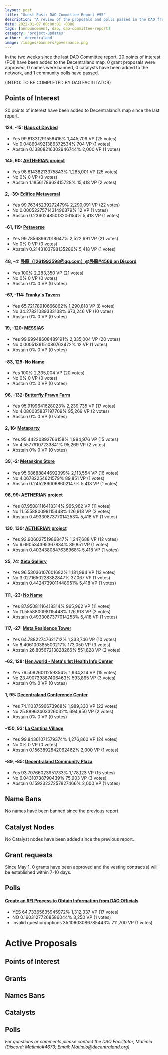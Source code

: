 ```yaml
---
layout: post
title: "Guest Post: DAO Committee Report #95"
description: "A review of the proposals and polls passed in the DAO from May 1 through May 15".
date: 2022-01-07 00:00:01 -0300
tags: [announcement, dao, dao-committee-report]
category: 'project-updates'
author: 'decentraland'
image: /images/banners/governance.png
---
```


In the two weeks since the last DAO Committee report, 20 points of interest (POI) have been added to the Decentraland map, 0 grant proposals were approved, 0 names were banned, 0 catalysts have been added to the network, and 1 community polls have passed.

(INTRO: TO BE COMPLETED BY DAO FACILITATOR)

## Points of Interest
20 points of interest have been added to Decentraland’s map since the last report.


#### 124, -15: [Haus of Daybed](https://governance.decentraland.org/proposal/?id=fcdec67e-521e-46d6-b3c0-143ad2fc3b72)

* Yes 99.81331291558416% 1,445,709 VP (25 votes)
* No 0.048604921386372534% 704 VP (1 votes)
* Abstain 0.13808216302946744% 2,000 VP (1 votes)


#### 145, 60: [AETHERIAN project](https://governance.decentraland.org/proposal/?id=cf6e5067-1369-4d53-a227-36ff385cbcca)

* Yes 98.81438213375843% 1,285,001 VP (25 votes)
* No 0% 0 VP (0 votes)
* Abstain 1.1856178662415728% 15,418 VP (2 votes)


#### 2, -39: [Edifice Metaversal](https://governance.decentraland.org/proposal/?id=901240fd-2a1d-426c-9956-5f59da582bca)

* Yes 99.76345239272479% 2,290,091 VP (22 votes)
* No 0.0005227571431496379% 12 VP (1 votes)
* Abstain 0.23602485013206154% 5,418 VP (1 votes)


#### -61, 119: [Petaverse](https://governance.decentraland.org/proposal/?id=11f29f6a-9cac-4a3a-ad60-a07595289db7)

* Yes 99.78568962018647% 2,522,691 VP (21 votes)
* No 0% 0 VP (0 votes)
* Abstain 0.2143103798135286% 5,418 VP (1 votes)


#### 48, -4: [卧龍（1261993598@qq.com）@卧龍#4569 on Discord](https://governance.decentraland.org/proposal/?id=6af59f2d-1eb9-4f82-abac-a50413b79819)

* Yes 100% 2,283,350 VP (21 votes)
* No 0% 0 VP (0 votes)
* Abstain 0% 0 VP (0 votes)


#### -67, -114: [Franky&#39;s Tavern](https://governance.decentraland.org/proposal/?id=f1cbbbfb-7ad4-4c31-8964-5937ed8deeed)

* Yes 65.72178910666862% 1,290,818 VP (8 votes)
* No 34.27821089333138% 673,246 VP (10 votes)
* Abstain 0% 0 VP (0 votes)


#### 19, -120: [MESSIAS](https://governance.decentraland.org/proposal/?id=b9e12d62-c481-4350-8a37-b1bce61daeeb)

* Yes 99.99948608489191% 2,335,004 VP (20 votes)
* No 0.0005139151080763472% 12 VP (1 votes)
* Abstain 0% 0 VP (0 votes)


#### -83, 125: [No Name](https://governance.decentraland.org/proposal/?id=cc523598-9443-4075-b7c4-9c1b67af79be)

* Yes 100% 2,335,004 VP (20 votes)
* No 0% 0 VP (0 votes)
* Abstain 0% 0 VP (0 votes)


#### 96, -132: [Butterfly Prawn Farm](https://governance.decentraland.org/proposal/?id=193b0fb8-fc53-458b-a40a-2fd96c9e0c4e)

* Yes 95.9199641628023% 2,239,735 VP (17 votes)
* No 4.080035837197709% 95,269 VP (2 votes)
* Abstain 0% 0 VP (0 votes)


#### 2, 16: [Metaparty](https://governance.decentraland.org/proposal/?id=b4f30afe-cb59-48f0-aee8-30cd13468d8b)

* Yes 95.44220892766158% 1,994,976 VP (15 votes)
* No 4.55779107233841% 95,269 VP (2 votes)
* Abstain 0% 0 VP (0 votes)


#### 39, -2: [Metaskins  Store](https://governance.decentraland.org/proposal/?id=788441c9-0120-44e7-9c85-c6ff7a12b50f)

* Yes 95.68688844692399% 2,113,554 VP (16 votes)
* No 4.06782254621579% 89,851 VP (1 votes)
* Abstain 0.2452890068602147% 5,418 VP (1 votes)


#### 96, 99: [AETHERIAN project](https://governance.decentraland.org/proposal/?id=74f2b8a8-3e6d-4584-96df-4ca585e99c1e)

* Yes 87.95081116418314% 965,962 VP (11 votes)
* No 11.555880098115448% 126,918 VP (2 votes)
* Abstain 0.4933087377014253% 5,418 VP (1 votes)


#### 130, 130: [AETHERIAN project](https://governance.decentraland.org/proposal/?id=8e714cf3-e75a-48fe-8d64-f37054c9eca8)

* Yes 92.90602751986847% 1,247,688 VP (12 votes)
* No 6.690534395367834% 89,851 VP (1 votes)
* Abstain 0.4034380847636968% 5,418 VP (1 votes)


#### 25, 74: [Xeta Gallery](https://governance.decentraland.org/proposal/?id=04a89f22-0a96-4859-a7ae-3b24380c7a04)

* Yes 96.53036107601682% 1,181,994 VP (13 votes)
* No 3.0271650228382847% 37,067 VP (1 votes)
* Abstain 0.4424739011448951% 5,418 VP (1 votes)


#### 111, -23: [No Name](https://governance.decentraland.org/proposal/?id=7ec61a86-9999-4853-aa43-7de80ba92bc7)

* Yes 87.95081116418314% 965,962 VP (11 votes)
* No 11.555880098115448% 126,918 VP (2 votes)
* Abstain 0.4933087377014253% 5,418 VP (1 votes)


#### 117, -27: [Meta Residence Tower](https://governance.decentraland.org/proposal/?id=0c01a0e5-8fbc-46e3-ac70-addd79842777)

* Yes 64.78822747621712% 1,333,746 VP (10 votes)
* No 8.406100385500217% 173,050 VP (3 votes)
* Abstain 26.80567213828266% 551,828 VP (2 votes)


#### -62, 128: [Hen.world - Meta&#39;s 1st Health Info Center](https://governance.decentraland.org/proposal/?id=1808a3af-0b3b-48ee-8ec5-0d741077e2dc)

* Yes 76.50926011259354% 1,934,314 VP (15 votes)
* No 23.490739887406463% 593,895 VP (3 votes)
* Abstain 0% 0 VP (0 votes)


#### 1, 95: [Decentraland Conference Center](https://governance.decentraland.org/proposal/?id=e3953dbc-4ca0-4eed-a728-3ad24a7f8787)

* Yes 74.11037596673968% 1,989,330 VP (22 votes)
* No 25.88962403326032% 694,950 VP (2 votes)
* Abstain 0% 0 VP (0 votes)


#### -150, 93: [La Cantina Village](https://governance.decentraland.org/proposal/?id=8987789a-134b-42e0-bf30-59e1d0db3ccf)

* Yes 99.84361071579374% 1,276,860 VP (24 votes)
* No 0% 0 VP (0 votes)
* Abstain 0.1563892842062462% 2,000 VP (1 votes)


#### -89, -85: [Decentraland Community Plaza](https://governance.decentraland.org/proposal/?id=8e6150fb-22bc-44f9-8a60-f21bc805bec6)

* Yes 93.79766023951733% 1,178,123 VP (15 votes)
* No 6.04310738790439% 75,903 VP (3 votes)
* Abstain 0.15923237257827466% 2,000 VP (1 votes)


## Name Bans

No names have been banned since the previous report.

## Catalyst Nodes
No Catalyst nodes have been added since the previous report.


## Grant requests
Since May 1, 0 grants have been approved and the vesting contract(s) will be established within 7-10 days.


## Polls

#### [Create an RFI Process to Obtain Information from DAO Officials](https://governance.decentraland.org/proposal/?id=c1d3a1ae-c83d-4244-98ef-4a12d7d9567e)

* YES 64.73365635945972% 1,312,337 VP (17 votes)
* NO 0.16031277268586044% 3,250 VP (1 votes)
* Invalid question/options 35.10603086785443% 711,700 VP (1 votes)



# Active Proposals

## Points of Interest


## Grants


## Names Bans


## Catalysts


## Polls


*For questions or comments please contact the DAO Facilitator, Matimio (Discord: Matimio#4673; Email: [Matimio@decentraland.org](mailto:Matimio@decentraland.org))*